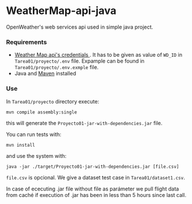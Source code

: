 # WeatherMap-api-java
OpenWeather's web services api used in simple java project.

### Requirements
* <a href="https://openweathermap.org/appid" target="_blank"> Weather Map api's credentials </a>. It has to be given as value of `WD_ID` in `Tarea01/proyecto/.env` file. Expample can be found in `Tarea01/proyecto/.env.exmple` file.
* Java and <a href="https://maven.apache.org/" target="_blank"> Maven</a> installed 

### Use
In `Tarea01/proyecto` directory execute:
```
mvn compile assembly:single
```
this will generate the `Proyecto01-jar-with-dependencies.jar` file.

You can run tests with:
```
mvn install
```
and use the system with:
```
java -jar ./target/Proyecto01-jar-with-dependencies.jar [file.csv]
```
`file.csv` is opcional. We give a dataset test case in `Tarea01/dataset1.csv`.

In case of ececuting .jar file without file as parámeter we pull flight data from caché if execution of .jar has been in less than 5 hours since last call. 
